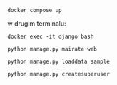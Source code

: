 ```
docker compose up
```


w drugim terminalu:


```
docker exec -it django bash 
```


```
python manage.py mairate web
```


```
python manage.py loaddata sample
```


```
python manage.py createsuperuser
```
